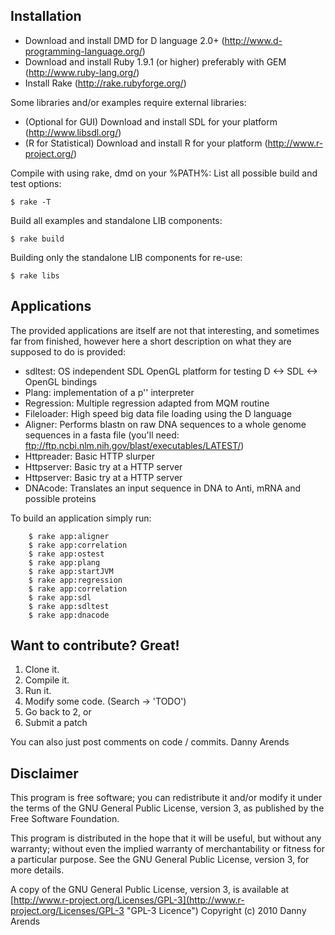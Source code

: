 Installation
------------
- Download and install DMD for D language 2.0+ (http://www.d-programming-language.org/)
- Download and install Ruby 1.9.1 (or higher) preferably with GEM (http://www.ruby-lang.org/)
- Install Rake (http://rake.rubyforge.org/)

Some libraries and/or examples require external libraries:

- (Optional for GUI) Download and install SDL for your platform (http://www.libsdl.org/)
- (R for Statistical) Download and install R for your platform (http://www.r-project.org/)

Compile with using rake, dmd on your %PATH%:
List all possible build and test options:

    $ rake -T

Build all examples and standalone LIB components:

    $ rake build

Building only the standalone LIB components for re-use:

    $ rake libs

Applications
------------
The provided applications are itself are not that interesting, and sometimes far from finished, 
however here a short description on what they are supposed to do is provided:

- sdltest: OS independent SDL OpenGL platform for testing D <-> SDL <-> OpenGL bindings
- Plang: implementation of a p'' interpreter
- Regression: Multiple regression adapted from MQM routine
- Fileloader: High speed big data file loading using the D language
- Aligner: Performs blastn on raw DNA sequences to a whole genome sequences in a fasta file (you'll need: ftp://ftp.ncbi.nlm.nih.gov/blast/executables/LATEST/)
- Httpreader: Basic HTTP slurper
- Httpserver: Basic try at a HTTP server
- Httpserver: Basic try at a HTTP server
- DNAcode: Translates an input sequence in DNA to Anti, mRNA and possible proteins
 
To build an application simply run:

```
    $ rake app:aligner
    $ rake app:correlation
    $ rake app:ostest
    $ rake app:plang
    $ rake app:startJVM
    $ rake app:regression
    $ rake app:correlation
    $ rake app:sdl
    $ rake app:sdltest
    $ rake app:dnacode
```

Want to contribute? Great!
------------

1. Clone it.
2. Compile it.
3. Run it.
4. Modify some code. (Search -> 'TODO')
5. Go back to 2, or
6. Submit a patch

You can also just post comments on code / commits.
Danny Arends

Disclaimer
----------
This program is free software; you can redistribute it and/or
modify it under the terms of the GNU General Public License,
version 3, as published by the Free Software Foundation.

This program is distributed in the hope that it will be useful,
but without any warranty; without even the implied warranty of
merchantability or fitness for a particular purpose.  See the GNU
General Public License, version 3, for more details.

A copy of the GNU General Public License, version 3, is available
at [http://www.r-project.org/Licenses/GPL-3](http://www.r-project.org/Licenses/GPL-3 "GPL-3 Licence")
Copyright (c) 2010 Danny Arends
